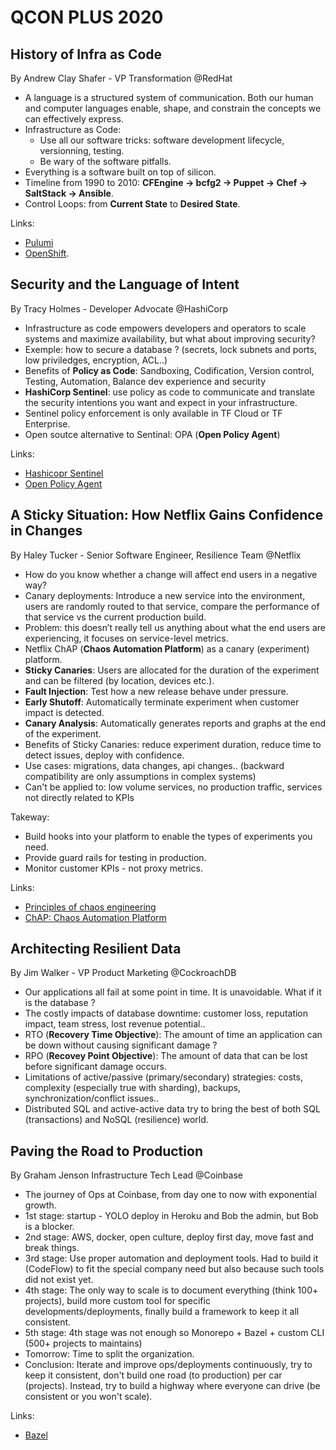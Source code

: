 # QCON PLUS 2020

## History of Infra as Code

By Andrew Clay Shafer - VP Transformation @RedHat

* A language is a structured system of communication. Both our human and computer languages enable, shape, and constrain the concepts we can effectively express.
* Infrastructure as Code:
  * Use all our software tricks: software development lifecycle, versionning, testing.
  * Be wary of the software pitfalls.
* Everything is a software built on top of silicon.
* Timeline from 1990 to 2010: **CFEngine -&gt; bcfg2 -&gt; Puppet -&gt; Chef -&gt; SaltStack -&gt; Ansible**.
* Control Loops: from **Current State** to **Desired State**.

Links:

* [Pulumi](https://www.pulumi.com/)
* [OpenShift](https://www.openshift.com/).

## Security and the Language of Intent

By Tracy Holmes - Developer Advocate @HashiCorp

* Infrastructure as code empowers developers and operators to scale systems and maximize availability, but what about improving security?
* Exemple: how to secure a database ? \(secrets, lock subnets and ports, low priviledges, encryption, ACL..\)
* Benefits of **Policy as Code**: Sandboxing, Codification, Version control, Testing, Automation, Balance dev experience and security
* **HashiCorp Sentinel**: use policy as code to communicate and translate the security intentions you want and expect in your infrastructure.
* Sentinel policy enforcement is only available in TF Cloud or TF Enterprise.
* Open soutce alternative to Sentinal: OPA \(**Open Policy Agent**\)

Links:

* [Hashicopr Sentinel](https://www.hashicorp.com/sentinel)
* [Open Policy Agent](https://www.openpolicyagent.org/)

## A Sticky Situation: How Netflix Gains Confidence in Changes

By Haley Tucker - Senior Software Engineer, Resilience Team @Netflix

* How do you know whether a change will affect end users in a negative way?
* Canary deployments: Introduce a new service into the environment, users are randomly routed to that service, compare the performance of that service vs the current production build.
* Problem: this doesn’t really tell us anything about what the end users are experiencing, it focuses on service-level metrics.
* Netflix ChAP \(**Chaos Automation Platform**\) as a canary \(experiment\) platform.
* **Sticky Canaries**: Users are allocated for the duration of the experiment and can be filtered \(by location, devices etc.\).
* **Fault Injection**: Test how a new release behave under pressure.
* **Early Shutoff**: Automatically terminate experiment when customer impact is detected.
* **Canary Analysis**: Automatically generates reports and graphs at the end of the experiment.
* Benefits of Sticky Canaries: reduce experiment duration, reduce time to detect issues, deploy with confidence.
* Use cases: migrations, data changes, api changes.. \(backward compatibility are only assumptions in complex systems\)
* Can't be applied to: low volume services, no production traffic, services not directly related to KPIs

Takeway:

* Build hooks into your platform to enable the types of experiments you need.
* Provide guard rails for testing in production.
* Monitor customer KPIs - not proxy metrics.

Links:

* [Principles of chaos engineering](https://principlesofchaos.org/)
* [ChAP: Chaos Automation Platform](https://netflixtechblog.com/chap-chaos-automation-platform-53e6d528371f)

## Architecting Resilient Data

By Jim Walker - VP Product Marketing @CockroachDB

* Our applications all fail at some point in time. It is unavoidable. What if it is the database ?
* The costly impacts of database downtime: customer loss, reputation impact, team stress, lost revenue potential..
* RTO \(**Recovery Time Objective**\): The amount of time an application can be down without causing significant damage ?
* RPO \(**Recovey Point Objective**\): The amount of data that can be lost before significant damage occurs.
* Limitations of active/passive \(primary/secondary\) strategies: costs, complexity \(especially true with sharding\), backups, synchronization/conflict issues..
* Distributed SQL and active-active data try to bring the best of both SQL \(transactions\) and NoSQL \(resilience\) world.

## Paving the Road to Production

By Graham Jenson Infrastructure Tech Lead @Coinbase

* The journey of Ops at Coinbase, from day one to now with exponential growth.
* 1st stage: startup - YOLO deploy in Heroku and Bob the admin, but Bob is a blocker.
* 2nd stage: AWS, docker, open culture, deploy first day, move fast and break things.
* 3rd stage: Use proper automation and deployment tools. Had to build it \(CodeFlow\) to fit the special company need but also because such tools did not exist yet.
* 4th stage: The only way to scale is to document everything \(think 100+ projects\), build more custom tool for specific developments/deployments, finally build a framework to keep it all consistent.
* 5th stage: 4th stage was not enough so Monorepo + Bazel + custom CLI \(500+ projects to maintains\)
* Tomorrow: Time to split the organization.
* Conclusion: Iterate and improve ops/deployments continuously, try to keep it consistent, don't build one road \(to production\) per car \(projects\). Instead, try to build a highway where everyone can drive \(be consistent or you won't scale\).

Links:

* [Bazel](https://bazel.build/)

